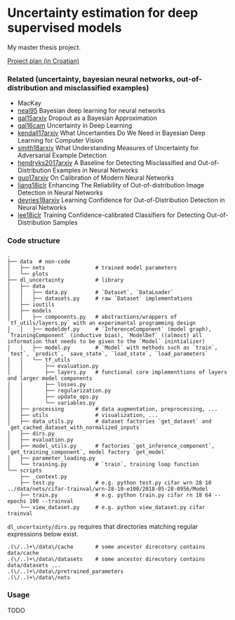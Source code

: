 # Uncertainty estimation for deep supervised models

My master thesis project.

[Project plan (in Croatian)](https://docs.google.com/document/d/1XF4h3DU0lrqXeNxkvuxOQtaGkMY9FSaiX9uu45-i58g)

### Related (uncertainty, bayesian neural networks, out-of-distribution and misclassified examples)
  * MacKay
  * [neal95](https://pdfs.semanticscholar.org/db86/9fa192a3222ae4f2d766674a378e47013b1b.pdf) Bayesian deep learning for neural networks
  * [gal15arxiv](https://arxiv.org/abs/1506.02142) Dropout as a Bayesian Approximation
  * [gal16cam](http://mlg.eng.cam.ac.uk/yarin/thesis/thesis.pdf) Uncertainty in Deep Learning
  * [kendall17arxiv](https://arxiv.org/abs/1703.04977) What Uncertainties Do We Need in Bayesian Deep Learning for Computer Vision
  * [smith18arxiv](http://arxiv.org/abs/1803.08533) What Understanding Measures of Uncertainty for Adversarial Example Detection
  * [hendryks2017arxiv](https://arxiv.org/abs/1610.02136) A Baseline for Detecting Misclassified and Out-of-Distribution Examples in Neural Networks
  * [guo17arxiv](https://arxiv.org/abs/1706.04599) On Calibration of Modern Neural Networks
  * [liang18iclr](https://openreview.net/forum?id=H1VGkIxRZ&noteId=r1OWfeiXf) Enhancing The Reliability of Out-of-distribution Image Detection in Neural Networks
  * [devries18arxiv](https://arxiv.org/abs/1802.04865) Learning Confidence for Out-of-Distribution Detection in Neural Networks
  * [lee18iclr](https://openreview.net/forum?id=ryiAv2xAZ) Training Confidence-calibrated Classifiers for Detecting Out-of-Distribution Samples

### Code structure
```
.
├── data  # non-code
│   ├── nets                # trained model parameters
│   └── plots
├── dl_uncertainty          # library
│   ├── data
│   │   ├── data.py         # `Dataset`, `DataLoader`
│   │   ├── datasets.py     # raw `Dataset` implementations
│   ├── ioutils
│   ├── models
│   │   ├── components.py   # abstractions/wrappers of `tf_utils/layers.py` with an experimantal programming design
│   │   ├── modeldef.py     # `InferenceComponent` (model graph), `TrainingComponent` (inductive bias), `ModelDef` ((almost) all information that needs to be given to the `Model` inintializer)
│   │   ├── model.py        # `Model` with methods such as `train`, `test`, `predict`, `save_state`, `load_state`, `load_parameters`
│   │   └── tf_utils
│   │       ├── evaluation.py
│   │       ├── layers.py   # functional core implementtions of layers and larger model components
│   │       ├── losses.py
│   │       ├── regularization.py
│   │       ├── update_ops.py
│   │       └── variables.py
│   ├── processing          # data augmentation, preprocessing, ...
│   ├── utils               # visualization, ...
│   ├── data_utils.py       # dataset factories `get_dataset` and `get_cached_dataset_with_normalized_inputs`
│   ├── dirs.py  
│   ├── evaluation.py
│   ├── model_utils.py      # factories `get_inference_component`, `get_training_component`, model factory `get_model`
│   ├── parameter_loading.py
│   └── training.py         # `train`, training loop function
└── scripts
    ├── _context.py
    ├── test.py             # e.g. python test.py cifar wrn 28 10 ../data/nets/cifar-trainval/wrn-28-10-e100/2018-05-28-0956/Model
    ├── train.py            # e.g. python train.py cifar rn 18 64 --epochs 100 --trainval
    └── view_dataset.py     # e.g. python view_dataset.py cifar trainval
```

`dl_uncertainty/dirs.py` requires that directories matching regular expressions below exist.
```
.(\/..)+\/data\/cache       # some ancestor direcotory contains data/cache
.(\/..)+\/data\/datasets    # some ancestor direcotory contains data/datasets ...
.(\/..)+\/data\/pretrained_parameters
.(\/..)+\/data\/nets
```


### Usage
TODO

